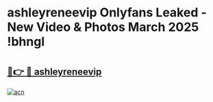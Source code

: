# ashleyreneevip Onlyfans Leaked - New Video & Photos March 2025 !bhngl

# <h2><a href="https://eivkez.iuczelnia.edu.pl?title=ashleyreneevip&ref=bhngl">🔗👉 🔴 ashleyreneevip</a></h2>

[![acn](https://github.com/user-attachments/assets/0f9c940e-d8b0-45ae-aac7-cd30a18b3e1c)](https://eivkez.iuczelnia.edu.pl?title=ashleyreneevip&ref=bhngl)

